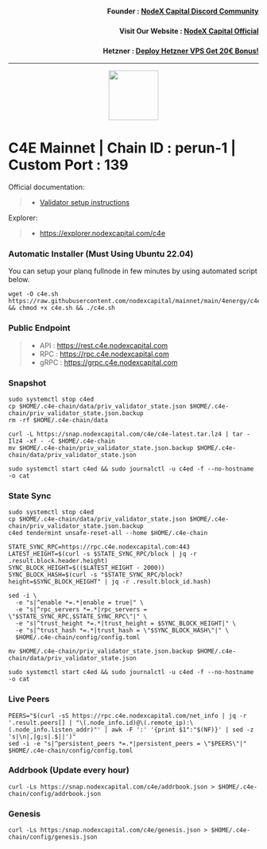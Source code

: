 <h3><p style="font-size:14px" align="right">Founder :
<a href="https://discord.gg/nodexcapital" target="_blank">NodeX Capital Discord Community</a></p></h3>
<h3><p style="font-size:14px" align="right">Visit Our Website :
<a href="https://discord.gg/nodexcapital" target="_blank">NodeX Capital Official</a></p></h3>
<h3><p style="font-size:14px" align="right">Hetzner :
<a href="https://hetzner.cloud/?ref=bMTVi7dcwSgA" target="_blank">Deploy Hetzner VPS Get 20€ Bonus!</a></h3>
<hr>

<p align="center">
  <img height="100" height="auto" src="https://camo.githubusercontent.com/a5bbca9227cb306b9f2c5d81a0ddbdd0ab30656b95f069a445dbedbca2d3cf87/68747470733a2f2f692e6962622e636f2f785366304b446a2f6334652d6c6f676f2d6c696768742e706e67">
</p>

# C4E Mainnet | Chain ID : perun-1 | Custom Port : 139

Official documentation:
>- [Validator setup instructions](https://www.indonode.net/mainnet/c4e/installation)

Explorer:
>-  https://explorer.nodexcapital.com/c4e

### Automatic Installer (Must Using Ubuntu 22.04)
You can setup your planq fullnode in few minutes by using automated script below.
```
wget -O c4e.sh https://raw.githubusercontent.com/nodexcapital/mainnet/main/4energy/c4e.sh && chmod +x c4e.sh && ./c4e.sh
```
### Public Endpoint

>- API : https://rest.c4e.nodexcapital.com
>- RPC : https://rpc.c4e.nodexcapital.com
>- gRPC : https://grpc.c4e.nodexcapital.com

### Snapshot
```
sudo systemctl stop c4ed
cp $HOME/.c4e-chain/data/priv_validator_state.json $HOME/.c4e-chain/priv_validator_state.json.backup
rm -rf $HOME/.c4e-chain/data

curl -L https://snap.nodexcapital.com/c4e/c4e-latest.tar.lz4 | tar -Ilz4 -xf - -C $HOME/.c4e-chain
mv $HOME/.c4e-chain/priv_validator_state.json.backup $HOME/.c4e-chain/data/priv_validator_state.json

sudo systemctl start c4ed && sudo journalctl -u c4ed -f --no-hostname -o cat
```

### State Sync
```
sudo systemctl stop c4ed
cp $HOME/.c4e-chain/data/priv_validator_state.json $HOME/.c4e-chain/priv_validator_state.json.backup
c4ed tendermint unsafe-reset-all --home $HOME/.c4e-chain

STATE_SYNC_RPC=https://rpc.c4e.nodexcapital.com:443
LATEST_HEIGHT=$(curl -s $STATE_SYNC_RPC/block | jq -r .result.block.header.height)
SYNC_BLOCK_HEIGHT=$(($LATEST_HEIGHT - 2000))
SYNC_BLOCK_HASH=$(curl -s "$STATE_SYNC_RPC/block?height=$SYNC_BLOCK_HEIGHT" | jq -r .result.block_id.hash)

sed -i \
  -e "s|^enable *=.*|enable = true|" \
  -e "s|^rpc_servers *=.*|rpc_servers = \"$STATE_SYNC_RPC,$STATE_SYNC_RPC\"|" \
  -e "s|^trust_height *=.*|trust_height = $SYNC_BLOCK_HEIGHT|" \
  -e "s|^trust_hash *=.*|trust_hash = \"$SYNC_BLOCK_HASH\"|" \
  $HOME/.c4e-chain/config/config.toml

mv $HOME/.c4e-chain/priv_validator_state.json.backup $HOME/.c4e-chain/data/priv_validator_state.json

sudo systemctl start c4ed && sudo journalctl -u c4ed -f --no-hostname -o cat
```

### Live Peers
```
PEERS="$(curl -sS https://rpc.c4e.nodexcapital.com/net_info | jq -r '.result.peers[] | "\(.node_info.id)@\(.remote_ip):\(.node_info.listen_addr)"' | awk -F ':' '{print $1":"$(NF)}' | sed -z 's|\n|,|g;s|.$||')"
sed -i -e "s|^persistent_peers *=.*|persistent_peers = \"$PEERS\"|" $HOME/.c4e-chain/config/config.toml
```
### Addrbook (Update every hour)
```
curl -Ls https://snap.nodexcapital.com/c4e/addrbook.json > $HOME/.c4e-chain/config/addrbook.json
```
### Genesis
```
curl -Ls https:/snap.nodexcapital.com/c4e/genesis.json > $HOME/.c4e-chain/config/genesis.json
```
